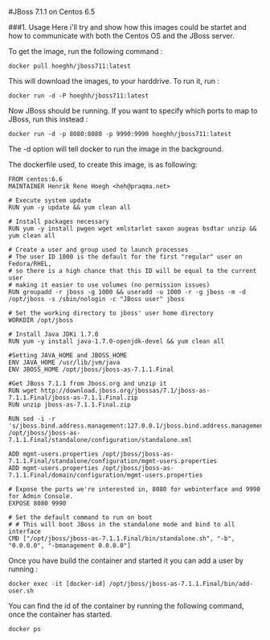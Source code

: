 #JBoss 7.1.1 on Centos 6.5

###1. Usage
Here i'll try and show how this images could be startet and how to communicate with both the Centos OS and the JBoss server.

To get the image, run the following command :
```
docker pull hoeghh/jboss711:latest
```

This will download the images, to your harddrive.
To run it, run :
```
docker run -d -P hoeghh/jboss711:latest
```
Now JBoss should be running. If you want to specify which ports to map to JBoss, run this instead :
```
docker run -d -p 8080:8080 -p 9990:9990 hoeghh/jboss711:latest
```

The -d option will tell docker to run the image in the background.

The dockerfile used, to create this image, is as following:
```
FROM centos:6.6
MAINTAINER Henrik Rene Hoegh <heh@praqma.net>

# Execute system update
RUN yum -y update && yum clean all

# Install packages necessary
RUN yum -y install pwgen wget xmlstarlet saxon augeas bsdtar unzip && yum clean all

# Create a user and group used to launch processes
# The user ID 1000 is the default for the first "regular" user on Fedora/RHEL,
# so there is a high chance that this ID will be equal to the current user
# making it easier to use volumes (no permission issues)
RUN groupadd -r jboss -g 1000 && useradd -u 1000 -r -g jboss -m -d /opt/jboss -s /sbin/nologin -c "JBoss user" jboss

# Set the working directory to jboss' user home directory
WORKDIR /opt/jboss

# Install Java JDKi 1.7.0
RUN yum -y install java-1.7.0-openjdk-devel && yum clean all

#Setting JAVA_HOME and JBOSS_HOME
ENV JAVA_HOME /usr/lib/jvm/java
ENV JBOSS_HOME /opt/jboss/jboss-as-7.1.1.Final

#Get JBoss 7.1.1 from Jboss.org and unzip it
RUN wget http://download.jboss.org/jbossas/7.1/jboss-as-7.1.1.Final/jboss-as-7.1.1.Final.zip
RUN unzip jboss-as-7.1.1.Final.zip

RUN sed -i -r 's/jboss.bind.address.management:127.0.0.1/jboss.bind.address.management:0.0.0.0/' /opt/jboss/jboss-as-7.1.1.Final/standalone/configuration/standalone.xml

ADD mgmt-users.properties /opt/jboss/jboss-as-7.1.1.Final/standalone/configuration/mgmt-users.properties
ADD mgmt-users.properties /opt/jboss/jboss-as-7.1.1.Final/domain/configuration/mgmt-users.properties

# Expose the ports we're interested in, 8080 for webinterface and 9990 for Admin Console.
EXPOSE 8080 9990

# Set the default command to run on boot
# # This will boot JBoss in the standalone mode and bind to all interface
CMD ["/opt/jboss/jboss-as-7.1.1.Final/bin/standalone.sh", "-b", "0.0.0.0", "-bmanagement 0.0.0.0"]
```
Once you have build the container and started it you can add a user by running :

```
docker exec -it [docker-id] /opt/jboss/jboss-as-7.1.1.Final/bin/add-user.sh
```
You can find the id of the container by running the following command, once the container has started.
```
docker ps
```
